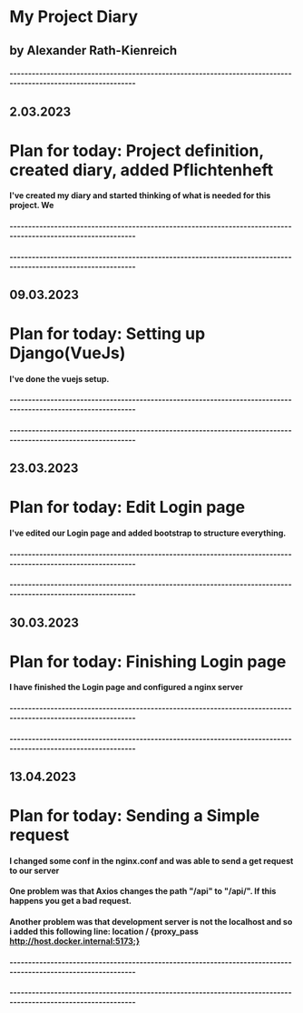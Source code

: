 # My Project Diary
## by Alexander Rath-Kienreich

#### --------------------------------------------------------------------------------------------------------------

## 2.03.2023
# Plan for today:   Project definition, created diary, added Pflichtenheft

#### I've created my diary and started thinking of what is needed for this project. We 
#### --------------------------------------------------------------------------------------------------------------
#### --------------------------------------------------------------------------------------------------------------

## 09.03.2023
# Plan for today:   Setting up Django(VueJs)

#### I've done the vuejs setup.
#### --------------------------------------------------------------------------------------------------------------
#### --------------------------------------------------------------------------------------------------------------

## 23.03.2023
# Plan for today:   Edit Login page

#### I've edited our Login page and added bootstrap to structure everything.
#### --------------------------------------------------------------------------------------------------------------
#### --------------------------------------------------------------------------------------------------------------

## 30.03.2023
# Plan for today:   Finishing Login page

####  I have finished the Login page and configured a nginx server
#### --------------------------------------------------------------------------------------------------------------
#### --------------------------------------------------------------------------------------------------------------

## 13.04.2023
# Plan for today:   Sending a Simple request

####  I changed some conf in the nginx.conf and was able to send a get request to our server
####  One problem was that Axios changes the path "/api" to "/api/". If this happens you get a bad request.
####  Another problem was that development server is not the localhost and so i added this following line: location / {proxy_pass http://host.docker.internal:5173;}
#### --------------------------------------------------------------------------------------------------------------
#### --------------------------------------------------------------------------------------------------------------

